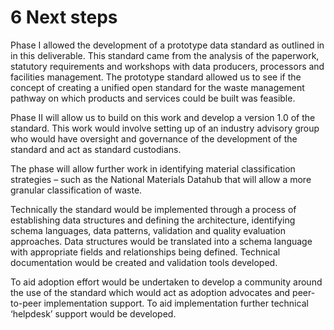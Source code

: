 6 Next steps
=
Phase I allowed the development of a prototype data standard as outlined in in this deliverable. This standard came from the analysis of the paperwork, statutory requirements and workshops with data producers, processors and facilities management. The prototype standard allowed us to see if the concept of creating a unified open standard for the waste management pathway on which products and services could be built was feasible.

Phase II will allow us to build on this work and develop a version 1.0 of the standard. This work would involve setting up of an industry advisory group who would have oversight and governance of the development of the standard and act as standard custodians.

The phase will allow further work in identifying material classification strategies – such as the National Materials Datahub that will allow a more granular classification of waste.

Technically the standard would be implemented through a process of establishing data structures and defining the architecture, identifying schema languages, data patterns, validation and quality evaluation approaches. Data structures would be translated into a schema language with appropriate fields and relationships being defined. Technical documentation would be created and validation tools developed.

To aid adoption effort would be undertaken to develop a community around the use of the standard which would act as adoption advocates and peer-to-peer implementation support. To aid implementation further technical ‘helpdesk’ support would be developed.
